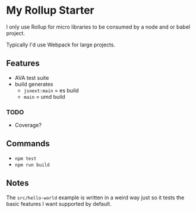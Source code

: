 # My Rollup Starter

I only use Rollup for micro libraries to be consumed by a node and or babel project.

Typically I'd use Webpack for large projects.

## Features

* AVA test suite
* build generates
	* `jsnext:main` = es build
	* `main` = umd build

### TODO

* Coverage?

## Commands

* `npm test`
* `npm run build`

## Notes

The `src/hello-world` example is written in a weird way just so it
tests the basic features I want supported by default.
